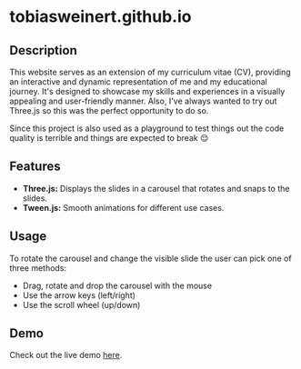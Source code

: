 # tobiasweinert.github.io

## Description

This website serves as an extension of my curriculum vitae (CV), providing an interactive and dynamic representation of me and my educational journey. It's designed to showcase my skills and experiences in a visually appealing and user-friendly manner. Also, I've always wanted to try out Three.js so this was the perfect opportunity to do so.

Since this project is also used as a playground to test things out the code quality is terrible and things are expected to break 😌

## Features

- **Three.js:** Displays the slides in a carousel that rotates and snaps to the slides.
- **Tween.js:** Smooth animations for different use cases.

## Usage

To rotate the carousel and change the visible slide the user can pick one of three methods:

- Drag, rotate and drop the carousel with the mouse
- Use the arrow keys (left/right)
- Use the scroll wheel (up/down)

## Demo

Check out the live demo [here](https://tobiasweinert.github.io/).
